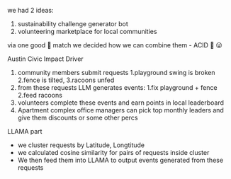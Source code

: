 

we had 2 ideas: 
1. sustainability challenge generator bot
2. volunteering marketplace for local communities

via one good 🏓 match we decided how we can combine them - ACID 💊 😜

Austin
Civic
Impact
Driver


1. community members submit requests 1.playground swing is broken 2.fence is tilted, 3.racoons unfed
2. from these requests LLM generates events: 1.fix playground + fence 2.feed racoons
3. volunteers complete these events and earn points in local leaderboard
4. Apartment complex office managers can pick top monthly leaders and give them discounts or some other percs

LLAMA part
- we cluster requests by Latitude, Longtitude
- we calculated cosine similarity for pairs of requests inside cluster
- We then feed them into LLAMA to output events generated from these requests


